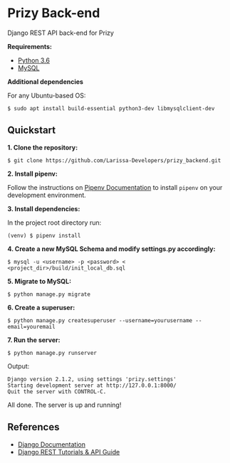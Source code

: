 # Prizy Back-end

Django REST API back-end for Prizy

**Requirements:**

* [Python 3.6](https://www.python.org/downloads/release/python-366/)
* [MySQL](https://www.mysql.com/)

**Additional dependencies**

For any Ubuntu-based OS:

```
$ sudo apt install build-essential python3-dev libmysqlclient-dev
```

## Quickstart

**1. Clone the repository:**

```
$ git clone https://github.com/Larissa-Developers/prizy_backend.git
```

**2. Install pipenv:**

Follow the instructions on [Pipenv Documentation](https://pipenv.readthedocs.io/en/latest/) to install `pipenv` on your development environment.

**3. Install dependencies:**

In the project root directory run:

```
(venv) $ pipenv install
```

**4. Create a new MySQL Schema and modify settings.py accordingly:**

```
$ mysql -u <username> -p <password> < <project_dir>/build/init_local_db.sql
```

**5. Migrate to MySQL:**

```
$ python manage.py migrate
```

**6. Create a superuser:**

```
$ python manage.py createsuperuser --username=yourusername --email=youremail
```

**7. Run the server:**

```
$ python manage.py runserver
```

Output:

```
Django version 2.1.2, using settings 'prizy.settings'
Starting development server at http://127.0.0.1:8000/
Quit the server with CONTROL-C.
```

All done. The server is up and running!

## References

* [Django Documentation](https://docs.djangoproject.com/en/2.1/)
* [Django REST Tutorials & API Guide](https://www.django-rest-framework.org/)
